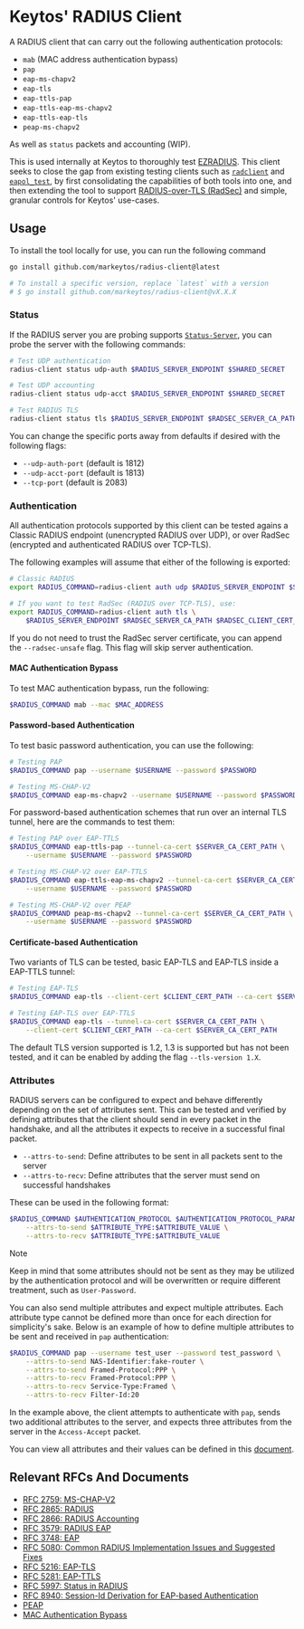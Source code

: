 # Keytos' RADIUS Client

A RADIUS client that can carry out the following authentication protocols:

- `mab` (MAC address authentication bypass)
- `pap`
- `eap-ms-chapv2`
- `eap-tls`
- `eap-ttls-pap`
- `eap-ttls-eap-ms-chapv2`
- `eap-ttls-eap-tls`
- `peap-ms-chapv2`

As well as `status` packets and accounting (WIP).

This is used internally at Keytos to thoroughly test [EZRADIUS](https://www.keytos.io/cloud-radius-as-a-service-for-azure-and-entra-id).
This client seeks to close the gap from existing testing clients such as [`radclient`](https://wiki.freeradius.org/config/Radclient)
and [`eapol_test`](https://manpages.debian.org/testing/eapoltest/eapol_test.8.en.html),
by first consolidating the capabilities of both tools into one, and then extending
the tool to support [RADIUS-over-TLS (RadSec)](https://datatracker.ietf.org/doc/html/rfc6614)
and simple, granular controls for Keytos' use-cases.

## Usage

To install the tool locally for use, you can run the following command

```bash
go install github.com/markeytos/radius-client@latest

# To install a specific version, replace `latest` with a version
# $ go install github.com/markeytos/radius-client@vX.X.X
```

### Status

If the RADIUS server you are probing supports [`Status-Server`](https://datatracker.ietf.org/doc/html/rfc5997),
you can probe the server with the following commands:

```bash
# Test UDP authentication
radius-client status udp-auth $RADIUS_SERVER_ENDPOINT $SHARED_SECRET

# Test UDP accounting
radius-client status udp-acct $RADIUS_SERVER_ENDPOINT $SHARED_SECRET

# Test RADIUS TLS
radius-client status tls $RADIUS_SERVER_ENDPOINT $RADSEC_SERVER_CA_PATH $RADSEC_CLIENT_CERT_PATH
```

You can change the specific ports away from defaults if desired with the following
flags:

- `--udp-auth-port` (default is 1812)
- `--udp-acct-port` (default is 1813)
- `--tcp-port` (default is 2083)

### Authentication

All authentication protocols supported by this client can be tested agains a Classic
RADIUS endpoint (unencrypted RADIUS over UDP), or over RadSec (encrypted and authenticated
RADIUS over TCP-TLS).

The following examples will assume that either of the following is exported:

```bash
# Classic RADIUS
export RADIUS_COMMAND=radius-client auth udp $RADIUS_SERVER_ENDPOINT $SHARED_SECRET

# If you want to test RadSec (RADIUS over TCP-TLS), use:
export RADIUS_COMMAND=radius-client auth tls \
    $RADIUS_SERVER_ENDPOINT $RADSEC_SERVER_CA_PATH $RADSEC_CLIENT_CERT_PATH
```

If you do not need to trust the RadSec server certificate, you can append the `--radsec-unsafe`
flag. This flag will skip server authentication.

#### MAC Authentication Bypass

To test MAC authentication bypass, run the following:

```bash
$RADIUS_COMMAND mab --mac $MAC_ADDRESS
```

#### Password-based Authentication

To test basic password authentication, you can use the following:

```bash
# Testing PAP
$RADIUS_COMMAND pap --username $USERNAME --password $PASSWORD

# Testing MS-CHAP-V2
$RADIUS_COMMAND eap-ms-chapv2 --username $USERNAME --password $PASSWORD
```

For password-based authentication schemes that run over an internal TLS tunnel, here
are the commands to test them:

```bash
# Testing PAP over EAP-TTLS
$RADIUS_COMMAND eap-ttls-pap --tunnel-ca-cert $SERVER_CA_CERT_PATH \
    --username $USERNAME --password $PASSWORD

# Testing MS-CHAP-V2 over EAP-TTLS
$RADIUS_COMMAND eap-ttls-eap-ms-chapv2 --tunnel-ca-cert $SERVER_CA_CERT_PATH \
    --username $USERNAME --password $PASSWORD

# Testing MS-CHAP-V2 over PEAP
$RADIUS_COMMAND peap-ms-chapv2 --tunnel-ca-cert $SERVER_CA_CERT_PATH \
    --username $USERNAME --password $PASSWORD
```

#### Certificate-based Authentication

Two variants of TLS can be tested, basic EAP-TLS and EAP-TLS inside a EAP-TTLS tunnel:

```bash
# Testing EAP-TLS
$RADIUS_COMMAND eap-tls --client-cert $CLIENT_CERT_PATH --ca-cert $SERVER_CA_CERT_PATH

# Testing EAP-TLS over EAP-TTLS
$RADIUS_COMMAND eap-tls --tunnel-ca-cert $SERVER_CA_CERT_PATH \
    --client-cert $CLIENT_CERT_PATH --ca-cert $SERVER_CA_CERT_PATH
```

The default TLS version supported is 1.2, 1.3 is supported but has not been tested,
and it can be enabled by adding the flag `--tls-version 1.X`.

### Attributes

RADIUS servers can be configured to expect and behave differently depending on the
set of attributes sent. This can be tested and verified by defining attributes that
the client should send in every packet in the handshake, and all the attributes it
expects to receive in a successful final packet.

- `--attrs-to-send`: Define attributes to be sent in all packets sent to the server
- `--attrs-to-recv`: Define attributes that the server must send on successful handshakes

These can be used in the following format:

```bash
$RADIUS_COMMAND $AUTHENTICATION_PROTOCOL $AUTHENTICATION_PROTOCOL_PARAMETERS \
    --attrs-to-send $ATTRIBUTE_TYPE:$ATTRIBUTE_VALUE \
    --attrs-to-recv $ATTRIBUTE_TYPE:$ATTRIBUTE_VALUE
```

> [!NOTE]
> Keep in mind that some attributes should not be sent as they may be utilized by
> the authentication protocol and will be overwritten or require different treatment,
> such as `User-Password`.

You can also send multiple attributes and expect multiple attributes. Each attribute
type cannot be defined more than once for each direction for simplicity's sake. Below
is an example of how to define multiple attributes to be sent and received in `pap`
authentication:

```bash
$RADIUS_COMMAND pap --username test_user --password test_password \
    --attrs-to-send NAS-Identifier:fake-router \
    --attrs-to-send Framed-Protocol:PPP \
    --attrs-to-recv Framed-Protocol:PPP \
    --attrs-to-recv Service-Type:Framed \
    --attrs-to-recv Filter-Id:20
```

In the example above, the client attempts to authenticate with `pap`, sends two
additional attributes to the server, and expects three attributes from the server
in the `Access-Accept` packet.

You can view all attributes and their values can be defined in this [document](./RADIUS_ATTRIBUTES.md).

## Relevant RFCs And Documents

- [RFC 2759: MS-CHAP-V2](https://datatracker.ietf.org/doc/html/rfc2759)
- [RFC 2865: RADIUS](https://datatracker.ietf.org/doc/html/rfc2865)
- [RFC 2866: RADIUS Accounting](https://datatracker.ietf.org/doc/html/rfc2866)
- [RFC 3579: RADIUS EAP](https://datatracker.ietf.org/doc/html/rfc3579)
- [RFC 3748: EAP](https://datatracker.ietf.org/doc/html/rfc3748)
- [RFC 5080: Common RADIUS Implementation Issues and Suggested Fixes](https://datatracker.ietf.org/doc/html/rfc5080)
- [RFC 5216: EAP-TLS](https://datatracker.ietf.org/doc/html/rfc5216)
- [RFC 5281: EAP-TTLS](https://datatracker.ietf.org/doc/html/rfc5281)
- [RFC 5997: Status in RADIUS](https://datatracker.ietf.org/doc/html/rfc5997)
- [RFC 8940: Session-Id Derivation for EAP-based Authentication](https://datatracker.ietf.org/doc/html/rfc8940)
- [PEAP](https://datatracker.ietf.org/doc/html/draft-josefsson-pppext-eap-tls-eap-06)
- [MAC Authentication Bypass](https://www.cisco.com/c/en/us/td/docs/ios-xml/ios/sec_usr_aaa/configuration/15-sy/sec-usr-aaa-15-sy-book/sec-usr-mac-auth-bypass.pdf)
